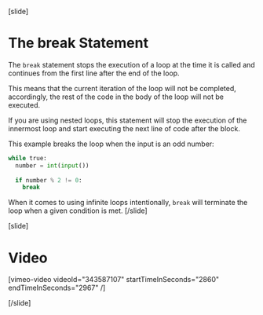 [slide]
# The break Statement
The `break` statement stops the execution of a loop at the time it is called and continues from the first line after the end of the loop.

This means that the current iteration of the loop will not be completed, accordingly, the rest of the code in the body of the loop will not be executed.

If you are using nested loops, this statement will stop the execution of the innermost loop and start executing the next line of code after the block.

This example breaks the loop when the input is an odd number:
```py
while true:
  number = int(input())
  
  if number % 2 != 0:
    break
```
When it comes to using infinite loops intentionally, `break` will terminate the loop when a given condition is met.
[/slide]

[slide]
# Video

[vimeo-video videoId="343587107" startTimeInSeconds="2860" endTimeInSeconds="2967" /]

[/slide]